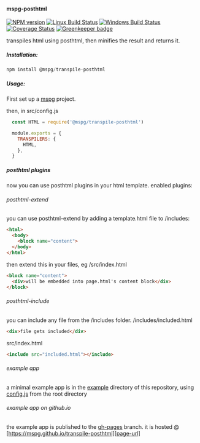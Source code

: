 #### mspg-posthtml

[![NPM version][npm-image]][npm-url]
[![Linux Build Status][travis-image]][travis-url]
[![Windows Build Status][appveyor-image]][appveyor-url]
[![Coverage Status][coveralls-image]][coveralls-url]
[![Greenkeeper badge](https://badges.greenkeeper.io/mspg/transpile-posthtml.svg)](https://greenkeeper.io/)

transpiles html using posthtml,
then minifies the result and returns it.

##### Installation:
```javascript
npm install @mspg/transpile-posthtml
```

##### Usage:
First set up a [mspg](https://github.com/mspg/core) project.

then, in src/config.js
```javascript
  const HTML = require('@mspg/transpile-posthtml')

  module.exports = {
    TRANSPILERS: {
      HTML,
    },
  }
```

##### posthtml plugins
now you can use posthtml plugins in your html template.
enabled plugins: 

###### posthtml-extend
you can use posthtml-extend by adding a template.html file to /includes:
```html
<html>
  <body>
    <block name="content">
  </body>
</html>
```
then extend this in your files, eg /src/index.html
```html
<block name="content">
  <div>will be embedded into page.html's content block</div>
</block>
```

###### posthtml-include
you can include any file from the /includes folder.
/includes/included.html
```html
<div>file gets included</div>
```

src/index.html
```html
<include src="included.html"></include>
```

###### example app
a minimal example app is in the [example][example-url] directory of this repository,
using [config.js][config-url] from the root directory

###### example app on github.io
the example app is published to the [gh-pages][gh-pages] branch.
it is hosted @ [https://mspg.github.io/transpile-posthtml][page-url]


[npm-image]: https://img.shields.io/npm/v/@mspg/transpile-posthtml.svg
[npm-url]: https://www.npmjs.com/package/@mspg/transpile-posthtml
[travis-image]: https://travis-ci.org/mspg/transpile-posthtml.svg?branch=master
[travis-url]: https://travis-ci.org/mspg/transpile-posthtml
[appveyor-image]: https://ci.appveyor.com/api/projects/status/0cropq4gauy9lqf3?svg=true
[appveyor-url]: https://ci.appveyor.com/project/jaeh/transpile-posthtml/branch/master
[coveralls-image]: https://coveralls.io/repos/github/mspg/transpile-posthtml/badge.svg
[coveralls-url]: https://coveralls.io/github/mspg/transpile-posthtml

[example-url]: https://github.com/mspg/transpile-posthtml/tree/master/example
[config-url]: https://github.com/mspg/transpile-posthtml/blob/master/config.js
[core-url]: https://github.com/mspg/core
[gh-pages]: https://github.com/mspg/transpile-posthtml/tree/gh-pages
[page-url]: https://mspg.github.io/transpile-posthtml
